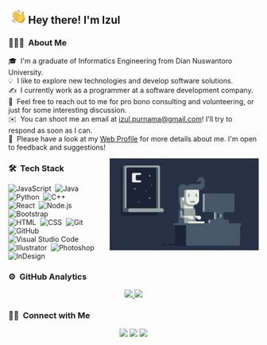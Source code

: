 <img alt="Night Coding" src="./assets/Hand%20Wave.gif" width='40' align="left"/><h2>Hey there! I'm Izul</h2>

<!-- ## 👋 &nbsp;Hey there! I'm Aditya -->

### 👨🏻‍💻 &nbsp;About Me

🎓 &nbsp;I'm a graduate of Informatics Engineering from Dian Nuswantoro University.\
💡 &nbsp;I like to explore new technologies and develop software solutions.\
✍️ &nbsp;I currently work as a programmer at a software development company.\
💬 &nbsp;Feel free to reach out to me for pro bono consulting and volunteering, or just for some interesting discussion.\
✉️ &nbsp;You can shoot me an email at izul.purnama@gmail.com! I'll try to respond as soon as I can.\
📄 &nbsp;Please have a look at my [Web Profile](http://haloizul.epizy.com/) for more details about me. I'm open to feedback and suggestions!

<img alt="Night Coding" src="https://raw.githubusercontent.com/AVS1508/AVS1508/master/assets/Night-Coding.gif" align="right"/>

### 🛠 &nbsp;Tech Stack

![JavaScript](https://img.shields.io/badge/-JavaScript-05122A?style=flat&logo=javascript)&nbsp;
![Java](https://img.shields.io/badge/-Java-05122A?style=flat&logo=Java&logoColor=FFA518)&nbsp;
![Python](https://img.shields.io/badge/-Python-05122A?style=flat&logo=python)&nbsp;
![C++](https://img.shields.io/badge/-C++-05122A?style=flat&logo=C%2B%2B&logoColor=00599C)\
![React](https://img.shields.io/badge/-React-05122A?style=flat&logo=react)&nbsp;
![Node.js](https://img.shields.io/badge/-Node.js-05122A?style=flat&logo=node.js)&nbsp;
![Bootstrap](https://img.shields.io/badge/-Bootstrap-05122A?style=flat&logo=bootstrap&logoColor=563D7C)\
![HTML](https://img.shields.io/badge/-HTML-05122A?style=flat&logo=HTML5)&nbsp;
![CSS](https://img.shields.io/badge/-CSS-05122A?style=flat&logo=CSS3&logoColor=1572B6)&nbsp;
![Git](https://img.shields.io/badge/-Git-05122A?style=flat&logo=git)&nbsp;
![GitHub](https://img.shields.io/badge/-GitHub-05122A?style=flat&logo=github)\
![Visual Studio Code](https://img.shields.io/badge/-Visual%20Studio%20Code-05122A?style=flat&logo=visual-studio-code&logoColor=007ACC)&nbsp;
![Illustrator](https://img.shields.io/badge/-Illustrator-05122A?style=flat&logo=adobe-illustrator)&nbsp;
![Photoshop](https://img.shields.io/badge/-Photoshop-05122A?style=flat&logo=adobe-photoshop)\
![InDesign](https://img.shields.io/badge/-InDesign-05122A?style=flat&logo=adobe-indesign)

### ⚙️ &nbsp;GitHub Analytics

<p align="center">
<a href="https://github.com/izulramadhan">
  <img height="180em" src="https://github-readme-stats-eight-theta.vercel.app/api?username=AVS1508&show_icons=true&theme=algolia&include_all_commits=true&count_private=true"/>
  <img height="180em" src="https://github-readme-stats-eight-theta.vercel.app/api/top-langs/?username=AVS1508&layout=compact&langs_count=8&theme=algolia"/>
</a>
</p>

### 🤝🏻 &nbsp;Connect with Me

<p align="center">
<a href="https://www.linkedin.com/in/azizul-ramadhan/"><img src="https://img.shields.io/badge/-Izul%20Ramadhan-0077B5?style=flat&logo=Linkedin&logoColor=white"/></a>
<a href="mailto:izul.purnama@gmail.com"><img src="https://img.shields.io/badge/-izul.purnama@gmail.com-D14836?style=flat&logo=Gmail&logoColor=white"/></a>
<a href="https://instagram.com/izul_ramadhan?igshid=OGQ5ZDc2ODk2ZA%3D%3D&utm_source=qr"><img src="https://img.shields.io/badge/-@izul__ramadhan-E4405F?style=flat&logo=Instagram&logoColor=white"/></a>
<!-- <a href="https://www.pinterest.ca/AVS1508"><img src="https://img.shields.io/badge/-@AVS1508-BD081C?style=flat&logo=Pinterest&logoColor=white"/></a>
<a href="https://www.behance.net/AVS1508"><img src="https://img.shields.io/badge/-@AVS1508-1769FF?style=flat&logo=Behance&logoColor=white"/></a> -->
</p>
